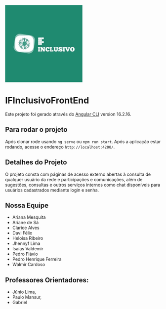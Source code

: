 <img src="./src/assets/images/logo1.jpg" alt="IFInclusivo" style="width: 250px; height: 250px">


# IFInclusivoFrontEnd

Este projeto foi gerado através do [Angular CLI](https://github.com/angular/angular-cli) version 16.2.16.

## Para rodar o projeto

Após clonar rode usando `ng serve` ou `npm run start`. Após a aplicação estar rodando, acesse o  endereço `http://localhost:4200/`. 

## Detalhes do Projeto

O projeto consta com páginas de acesso externo abertas à consulta de qualquer usuário da rede e participações e comunicações, além de sugestões, consultas e outros serviços internos como chat disponíveis para usuários cadastrados mediante login e senha. 

## Nossa Equipe

- Ariana Mesquita
- Ariane de Sá
- Clarice Alves
- Davi Félix
- Heloísa Ribeiro
- Jhennyf Lima
- Isaías Valdemir
- Pedro Flávio
- Pedro Henrique Ferreira
- Walmir Cardoso

## Professores Orientadores:
- Júnio Lima,
- Paulo Mansur,
- Gabriel 
